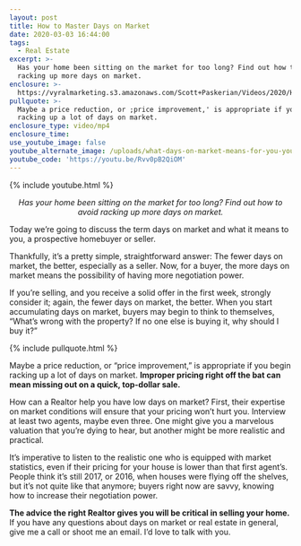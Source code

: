 ```yaml
---
layout: post
title: How to Master Days on Market
date: 2020-03-03 16:44:00
tags:
  - Real Estate
excerpt: >-
  Has your home been sitting on the market for too long? Find out how to avoid
  racking up more days on market.
enclosure: >-
  https://vyralmarketing.s3.amazonaws.com/Scott+Paskerian/Videos/2020/How+to+Master+Days+on+Market.mp4
pullquote: >-
  Maybe a price reduction, or ;price improvement,' is appropriate if you begin
  racking up a lot of days on market.
enclosure_type: video/mp4
enclosure_time:
use_youtube_image: false
youtube_alternate_image: /uploads/what-days-on-market-means-for-you-youtube.jpg
youtube_code: 'https://youtu.be/Rvv0pB2QiOM'
---
```


{% include youtube.html %}

<p style="text-align: center;"><em>Has your home been sitting on the market for too long? Find out how to avoid racking up more days on market.</em></p>

Today we’re going to discuss the term days on market and what it means to you, a prospective homebuyer or seller.&nbsp;

Thankfully, it’s a pretty simple, straightforward answer: The fewer days on market, the better, especially as a seller. Now, for a buyer, the more days on market means the possibility of having more negotiation power.&nbsp;

If you’re selling, and you receive a solid offer in the first week, strongly consider it; again, the fewer days on market, the better. When you start accumulating days on market, buyers may begin to think to themselves, “What’s wrong with the property? If no one else is buying it, why should I buy it?”

{% include pullquote.html %}

Maybe a price reduction, or “price improvement,” is appropriate if you begin racking up a lot of days on market. **Improper pricing right off the bat can mean missing out on a quick, top-dollar sale.&nbsp;**

How can a Realtor help you have low days on market? First, their expertise on market conditions will ensure that your pricing won’t hurt you. Interview at least two agents, maybe even three. One might give you a marvelous valuation that you’re dying to hear, but another might be more realistic and practical.&nbsp;

It’s imperative to listen to the realistic one who is equipped with market statistics, even if their pricing for your house is lower than that first agent’s. People think it’s still 2017, or 2016, when houses were flying off the shelves, but it’s not quite like that anymore; buyers right now are savvy, knowing how to increase their negotiation power.&nbsp;

**The advice the right Realtor gives you will be critical in selling your home.** If you have any questions about days on market or real estate in general, give me a call or shoot me an email. I’d love to talk with you.